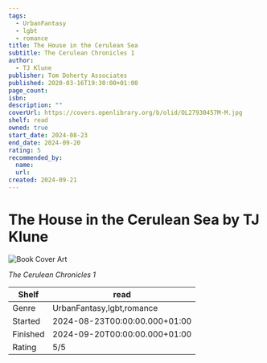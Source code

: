 ```yaml
---
tags:
  - UrbanFantasy
  - lgbt
  - romance
title: The House in the Cerulean Sea
subtitle: The Cerulean Chronicles 1
author:
  - TJ Klune
publisher: Tom Doherty Associates
published: 2020-03-16T19:30:00+01:00
page_count:
isbn:
description: ""
coverUrl: https://covers.openlibrary.org/b/olid/OL27930457M-M.jpg
shelf: read
owned: true
start_date: 2024-08-23
end_date: 2024-09-20
rating: 5
recommended_by:
  name:
  url:
created: 2024-09-21
---
```


# The House in the Cerulean Sea by TJ Klune

![Book Cover Art](https://covers.openlibrary.org/b/olid/OL27930457M-M.jpg)

_The Cerulean Chronicles 1_

| Shelf | read |
| --- | --- |
| Genre | UrbanFantasy,lgbt,romance |
| Started | 2024-08-23T00:00:00.000+01:00 |
| Finished | 2024-09-20T00:00:00.000+01:00 |
| Rating | 5/5 |

